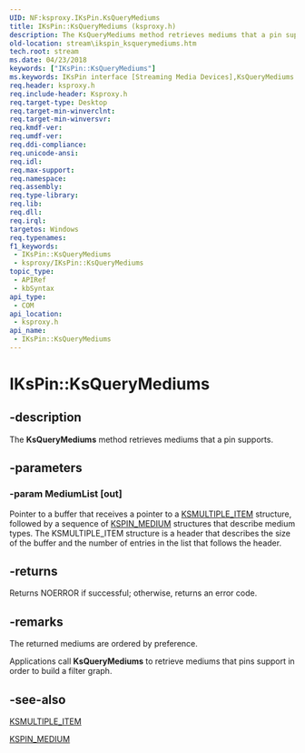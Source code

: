 ```yaml
---
UID: NF:ksproxy.IKsPin.KsQueryMediums
title: IKsPin::KsQueryMediums (ksproxy.h)
description: The KsQueryMediums method retrieves mediums that a pin supports.
old-location: stream\ikspin_ksquerymediums.htm
tech.root: stream
ms.date: 04/23/2018
keywords: ["IKsPin::KsQueryMediums"]
ms.keywords: IKsPin interface [Streaming Media Devices],KsQueryMediums method, IKsPin.KsQueryMediums, IKsPin::KsQueryMediums, KsQueryMediums, KsQueryMediums method [Streaming Media Devices], KsQueryMediums method [Streaming Media Devices],IKsPin interface, ksproxy/IKsPin::KsQueryMediums, ksproxy_88debe31-2dd5-41bc-80c0-164b28dc586f.xml, stream.ikspin_ksquerymediums
req.header: ksproxy.h
req.include-header: Ksproxy.h
req.target-type: Desktop
req.target-min-winverclnt: 
req.target-min-winversvr: 
req.kmdf-ver: 
req.umdf-ver: 
req.ddi-compliance: 
req.unicode-ansi: 
req.idl: 
req.max-support: 
req.namespace: 
req.assembly: 
req.type-library: 
req.lib: 
req.dll: 
req.irql: 
targetos: Windows
req.typenames: 
f1_keywords:
 - IKsPin::KsQueryMediums
 - ksproxy/IKsPin::KsQueryMediums
topic_type:
 - APIRef
 - kbSyntax
api_type:
 - COM
api_location:
 - ksproxy.h
api_name:
 - IKsPin::KsQueryMediums
---
```


# IKsPin::KsQueryMediums


## -description

The <b>KsQueryMediums</b> method retrieves mediums that a pin supports.

## -parameters

### -param MediumList [out]


Pointer to a buffer that receives a pointer to a <a href="/windows-hardware/drivers/ddi/ks/ns-ks-ksmultiple_item">KSMULTIPLE_ITEM</a> structure, followed by a sequence of <a href="/windows-hardware/drivers/stream/kspin-medium-structure">KSPIN_MEDIUM</a> structures that describe medium types. The KSMULTIPLE_ITEM structure is a header that describes the size of the buffer and the number of entries in the list that follows the header.

## -returns

Returns NOERROR if successful; otherwise, returns an error code.

## -remarks

The returned mediums are ordered by preference. 

Applications call <b>KsQueryMediums</b> to retrieve mediums that pins support in order to build a filter graph.

## -see-also

<a href="/windows-hardware/drivers/ddi/ks/ns-ks-ksmultiple_item">KSMULTIPLE_ITEM</a>



<a href="/windows-hardware/drivers/stream/kspin-medium-structure">KSPIN_MEDIUM</a>

